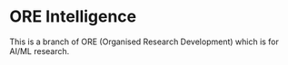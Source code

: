 # ORE Intelligence

This is a branch of ORE (Organised Research Development) which is for AI/ML research.
